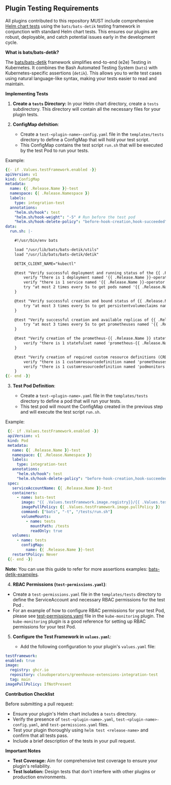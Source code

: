 ## Plugin Testing Requirements

All plugins contributed to this repository MUST include comprehensive [Helm chart tests](https://helm.sh/docs/topics/chart_tests/) using the `bats/bats-detik` testing framework in conjunction with standard Helm chart tests. This ensures our plugins are robust, deployable, and catch potential issues early in the development cycle.

**What is bats/bats-detik?**

The [bats/bats-detik](https://github.com/bats-core/bats-detik) framework simplifies end-to-end (e2e) Testing in Kubernetes. It combines the Bash Automated Testing System (`bats`) with Kubernetes-specific assertions (`detik`). This allows you to write test cases using natural language-like syntax, making your tests easier to read and maintain.

**Implementing Tests**

1. **Create a `tests` Directory:** In your Helm chart directory, create a `tests` subdirectory. This directory will contain all the necessary files for your plugin tests.

2. **ConfigMap defnition**:

   - Create a `test-<plugin-name>-config.yaml` file in the `templates/tests` directory to define a ConfigMap that will hold your test script.
   - This ConfigMap contains the test script `run.sh` that will be executed by the test Pod to run your tests.

Example:

```yaml
{{- if .Values.testFramework.enabled -}}
apiVersion: v1
kind: ConfigMap
metadata:
  name: {{ .Release.Name }}-test
  namespace: {{ .Release.Namespace }}
  labels:
    type: integration-test
  annotations:
    "helm.sh/hook": test
    "helm.sh/hook-weight": "-5" # Run before the test pod
    "helm.sh/hook-delete-policy": "before-hook-creation,hook-succeeded"
data:
  run.sh: |-

    #!/usr/bin/env bats

    load "/usr/lib/bats/bats-detik/utils"
    load "/usr/lib/bats/bats-detik/detik"

    DETIK_CLIENT_NAME="kubectl"

    @test "Verify successful deployment and running status of the {{ .Release.Name }}-operator pod" {
        verify "there is 1 deployment named '{{ .Release.Name }}-operator'"
        verify "there is 1 service named '{{ .Release.Name }}-operator'"
        try "at most 2 times every 5s to get pods named '{{ .Release.Name }}-operator' and verify that '.status.phase' is 'running'"
    }

    @test "Verify successful creation and bound status of {{ .Release.Name }} persistent volume claims" {
        try "at most 3 times every 5s to get persistentvolumeclaims named '{{ .Release.Name }}.*' and verify that '.status.phase' is 'Bound'"
    }

    @test "Verify successful creation and available replicas of {{ .Release.Name }} Prometheus resource" {
        try "at most 3 times every 5s to get prometheuses named '{{ .Release.Name }}' and verify that '.status.availableReplicas' is more than '0'"
    }

    @test "Verify creation of the prometheus-{{ .Release.Name }} statefulset" {
        verify "there is 1 statefulset named 'prometheus-{{ .Release.Name }}'"
    }

    @test "Verify creation of required custom resource definitions (CRDs) for {{ .Release.Name }}" {
        verify "there is 1 customresourcedefinition named 'prometheuses'"
        verify "there is 1 customresourcedefinition named 'podmonitors'"
    }
{{- end -}}
```

3. **Test Pod Definition**:

   - Create a `test-<plugin-name>.yaml` file in the `templates/tests` directory to define a pod that will run your tests.
   - This test pod will mount the ConfigMap created in the previous step and will execute the test script `run.sh`.

Example:

```yaml
 {{- if .Values.testFramework.enabled -}}
 apiVersion: v1
 kind: Pod
 metadata:
   name: {{ .Release.Name }}-test
   namespace: {{ .Release.Namespace }}
   labels:
     type: integration-test
   annotations:
     "helm.sh/hook": test
     "helm.sh/hook-delete-policy": "before-hook-creation,hook-succeeded"
 spec:
   serviceAccountName: {{ .Release.Name }}-test
   containers:
     - name: bats-test
       image: "{{ .Values.testFramework.image.registry}}/{{ .Values.testFramework.image.repository}}:{{ .Values.testFramework.image.tag }}"
       imagePullPolicy: {{ .Values.testFramework.image.pullPolicy }}
       command: ["bats", "-t", "/tests/run.sh"]
       volumeMounts:
         - name: tests
           mountPath: /tests
           readOnly: true
   volumes:
     - name: tests
       configMap:
         name: {{ .Release.Name }}-test
   restartPolicy: Never
 {{- end -}}
```

**Note:** You can use this guide to refer for more assertions examples: [bats-detik-examples](https://github.com/bats-core/bats-detik/blob/master/examples/bats/test_kubectl_and_oc.sh).

4. **RBAC Permissions (`test-permissions.yaml`)**:

- Create a `test-permissions.yaml` file in the `templates/tests` directory to define the ServiceAccount and necessary RBAC permissions for the test Pod .
- For an example of how to configure RBAC permissions for your test Pod, please see [test-permissions.yaml](https://github.com/cloudoperators/greenhouse-extensions/blob/main/kube-monitoring/charts/templates/tests/test-permissions.yaml) file in the `kube-monitoring` plugin. The `kube-monitoring` plugin is a good reference for setting up RBAC permissions for your test Pod.

5. **Configure the Test Framework in `values.yaml`**:

   - Add the following configuration to your plugin's `values.yaml` file:

```yaml
testFramework:
enabled: true
image:
  registry: ghcr.io
  repository: cloudoperators/greenhouse-extensions-integration-test
  tag: main
imagePullPolicy: IfNotPresent
```

**Contribution Checklist**

Before submitting a pull request:

- Ensure your plugin's Helm chart includes a `tests` directory.
- Verify the presence of `test-<plugin-name>.yaml`, `test-<plugin-name>-config.yaml`, and `test-permissions.yaml` files.
- Test your plugin thoroughly using `helm test <release-name>` and confirm that all tests pass.
- Include a brief description of the tests in your pull request.

**Important Notes**

- **Test Coverage:** Aim for comprehensive test coverage to ensure your plugin's reliability.
- **Test Isolation:** Design tests that don't interfere with other plugins or production environments.
